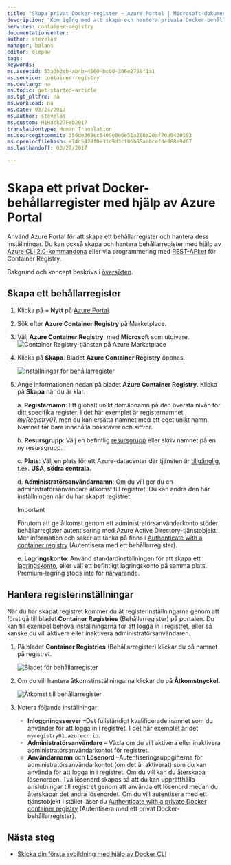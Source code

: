 ```yaml
---
title: "Skapa privat Docker-register – Azure Portal | Microsoft-dokument"
description: "Kom igång med att skapa och hantera privata Docker-behållarregister med Azure Portal"
services: container-registry
documentationcenter: 
author: stevelas
manager: balans
editor: dlepow
tags: 
keywords: 
ms.assetid: 53a3b3cb-ab4b-4560-bc00-366e2759f1a1
ms.service: container-registry
ms.devlang: na
ms.topic: get-started-article
ms.tgt_pltfrm: na
ms.workload: na
ms.date: 03/24/2017
ms.author: stevelas
ms.custom: H1Hack27Feb2017
translationtype: Human Translation
ms.sourcegitcommit: 356de369ec5409e8e6e51a286a20af70a9420193
ms.openlocfilehash: e74c5428f0e31d9d3cf06b85aa8cefde868e9d67
ms.lasthandoff: 03/27/2017

---
```


# <a name="create-a-private-docker-container-registry-using-the-azure-portal"></a>Skapa ett privat Docker-behållarregister med hjälp av Azure Portal
Använd Azure Portal för att skapa ett behållarregister och hantera dess inställningar. Du kan också skapa och hantera behållarregister med hjälp av [Azure CLI 2.0-kommandona](container-registry-get-started-azure-cli.md) eller via programmering med [REST-API:et](https://go.microsoft.com/fwlink/p/?linkid=834376) för Container Registry.

Bakgrund och koncept beskrivs i [översikten](container-registry-intro.md).



## <a name="create-a-container-registry"></a>Skapa ett behållarregister
1. Klicka på **+ Nytt** på [Azure Portal](https://portal.azure.com).
2. Sök efter **Azure Container Registry** på Marketplace.
3. Välj **Azure Container Registry**, med **Microsoft** som utgivare.
    ![Container Registry-tjänsten på Azure Marketplace](./media/container-registry-get-started-portal/container-registry-marketplace.png)
4. Klicka på **Skapa**. Bladet **Azure Container Registry** öppnas.

    ![Inställningar för behållarregister](./media/container-registry-get-started-portal/container-registry-settings.png)
5. Ange informationen nedan på bladet **Azure Container Registry**. Klicka på **Skapa** när du är klar.

    a. **Registernamn**: Ett globalt unikt domännamn på den översta nivån för ditt specifika register. I det här exemplet är registernamnet *myRegistry01*, men du kan ersätta namnet med ett eget unikt namn. Namnet får bara innehålla bokstäver och siffror.

    b. **Resursgrupp**: Välj en befintlig [resursgrupp](../azure-resource-manager/resource-group-overview.md#resource-groups) eller skriv namnet på en ny resursgrupp.

    c. **Plats**: Välj en plats för ett Azure-datacenter där tjänsten är [tillgänglig](https://azure.microsoft.com/regions/services/), t.ex. **USA, södra centrala**.

    d. **Administratörsanvändarnamn**: Om du vill ger du en administratörsanvändare åtkomst till registret. Du kan ändra den här inställningen när du har skapat registret.

      > [!IMPORTANT]
      > Förutom att ge åtkomst genom ett administratörsanvändarkonto stöder behållarregister autentisering med Azure Active Directory-tjänstobjekt. Mer information och saker att tänka på finns i [Authenticate with a container registry](container-registry-authentication.md) (Autentisera med ett behållarregister).
      >

    e. **Lagringskonto**: Använd standardinställningen för att skapa ett [lagringskonto](../storage/storage-introduction.md), eller välj ett befintligt lagringskonto på samma plats. Premium-lagring stöds inte för närvarande.

## <a name="manage-registry-settings"></a>Hantera registerinställningar
När du har skapat registret kommer du åt registerinställningarna genom att först gå till bladet **Container Registries** (Behållarregister) på portalen. Du kan till exempel behöva inställningarna för att logga in i registret, eller så kanske du vill aktivera eller inaktivera administratörsanvändaren.

1. På bladet **Container Registries** (Behållarregister) klickar du på namnet på registret.

    ![Bladet för behållarregister](./media/container-registry-get-started-portal/container-registry-blade.png)
2. Om du vill hantera åtkomstinställningarna klickar du på **Åtkomstnyckel**.

    ![Åtkomst till behållarregister](./media/container-registry-get-started-portal/container-registry-access.png)
3. Notera följande inställningar:

   * **Inloggningsserver** –Det fullständigt kvalificerade namnet som du använder för att logga in i registret. I det här exemplet är det `myregistry01.azurecr.io`.
   * **Administratörsanvändare** – Växla om du vill aktivera eller inaktivera administratörsanvändarkontot för registret.
   * **Användarnamn** och **Lösenord** –Autentiseringsuppgifterna för administratörsanvändarkontot (om det är aktiverat) som du kan använda för att logga in i registret. Om du vill kan du återskapa lösenorden. Två lösenord skapas så att du kan upprätthålla anslutningar till registret genom att använda ett lösenord medan du återskapar det andra lösenordet. Om du vill autentisera med ett tjänstobjekt i stället läser du [Authenticate with a private Docker container registry](container-registry-authentication.md) (Autentisera med ett privat Docker-behållarregister).

## <a name="next-steps"></a>Nästa steg
* [Skicka din första avbildning med hjälp av Docker CLI](container-registry-get-started-docker-cli.md)

